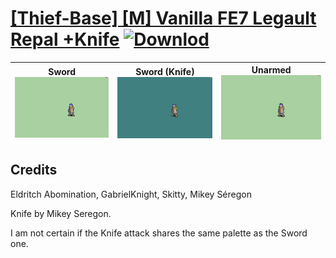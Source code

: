 # [\[Thief-Base\] \[M\] Vanilla FE7 Legault Repal +Knife](./) [![Downlod](https://img.shields.io/badge/Download--red?style=social&logo=github)](https://minhaskamal.github.io/DownGit/#/home?url=https://github.com/Klokinator/FE-Repo/tree/main/Battle%20Animations%2FInfantry%20-%20(Swd)%20Thieves%2C%20Rogues%2C%20Assassins%2F%5BThief-Base%5D%20%5BM%5D%20Vanilla%20FE7%20Legault%20Repal%20%2BKnife)

| <b>Sword</b><br/><img alt="Sword animation" src="./1.%20Sword/Sword.gif"/> | <b>Sword (Knife)</b><br/><img alt="Sword animation" src="./1.%20Sword%20(Knife)/Sword.gif"/> | <b>Unarmed</b><br/><img alt="Unarmed animation" src="./8.%20Unarmed/Unarmed.gif"/> |
| :---: | :---: | :---: |

## Credits

Eldritch Abomination, GabrielKnight, Skitty, Mikey Séregon

Knife by Mikey Seregon.

I am not certain if the Knife attack shares the same palette as the Sword one.


